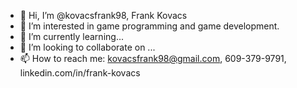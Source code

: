 - 👋 Hi, I’m @kovacsfrank98, Frank Kovacs
- 👀 I’m interested in game programming and game development.
- 🌱 I’m currently learning...
- 💞️ I’m looking to collaborate on ...
- 📫 How to reach me: kovacsfrank98@gmail.com, 609-379-9791, linkedin.com/in/frank-kovacs

<!---
kovacsfrank98/kovacsfrank98 is a ✨ special ✨ repository because its `README.md` (this file) appears on your GitHub profile.
You can click the Preview link to take a look at your changes.
--->
